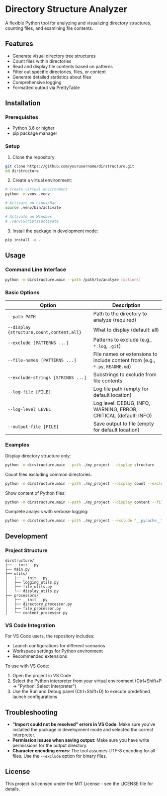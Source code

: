 # Directory Structure Analyzer

A flexible Python tool for analyzing and visualizing directory structures, counting files, and examining file contents.

## Features

- Generate visual directory tree structures
- Count files within directories
- Read and display file contents based on patterns
- Filter out specific directories, files, or content
- Generate detailed statistics about files
- Comprehensive logging
- Formatted output via PrettyTable

## Installation

### Prerequisites

- Python 3.6 or higher
- pip package manager

### Setup

1. Clone the repository:

```bash
git clone https://github.com/yourusername/dirstructure.git
cd dirstructure
```

2. Create a virtual environment:

```bash
# Create virtual environment
python -m venv .venv

# Activate on Linux/Mac
source .venv/bin/activate

# Activate on Windows
# .venv\Scripts\activate
```

3. Install the package in development mode:

```bash
pip install -e .
```

## Usage

### Command Line Interface

```bash
python -m dirstructure.main --path /path/to/analyze [options]
```

### Basic Options

| Option | Description |
|--------|-------------|
| `--path PATH` | Path to the directory to analyze (required) |
| `--display {structure,count,content,all}` | What to display (default: all) |
| `--exclude [PATTERNS ...]` | Patterns to exclude (e.g., `*.log`, `.git`) |
| `--file-names [PATTERNS ...]` | File names or extensions to include content from (e.g., `*.py`, `README.md`) |
| `--exclude-strings [STRINGS ...]` | Substrings to exclude from file contents |
| `--log-file [FILE]` | Log file path (empty for default location) |
| `--log-level LEVEL` | Log level: DEBUG, INFO, WARNING, ERROR, CRITICAL (default: INFO) |
| `--output-file [FILE]` | Save output to file (empty for default location) |

### Examples

Display directory structure only:
```bash
python -m dirstructure.main --path ./my_project --display structure
```

Count files excluding common directories:
```bash
python -m dirstructure.main --path ./my_project --display count --exclude "__pycache__" "*.pyc" ".git"
```

Show content of Python files:
```bash
python -m dirstructure.main --path ./my_project --display content --file-names "*.py"
```

Complete analysis with verbose logging:
```bash
python -m dirstructure.main --path ./my_project --exclude "__pycache__" "*.pyc" ".git" --file-names "*.py" "*.md" --log-level DEBUG
```

## Development

### Project Structure

```
dirstructure/
├── __init__.py
├── main.py
├── utils/
│   ├── __init__.py
│   ├── logging_utils.py
│   ├── file_utils.py
│   └── display_utils.py
├── processors/
│   ├── __init__.py
│   ├── directory_processor.py
│   ├── file_processor.py
│   └── content_processor.py
```

### VS Code Integration

For VS Code users, the repository includes:
- Launch configurations for different scenarios
- Workspace settings for Python environment
- Recommended extensions

To use with VS Code:

1. Open the project in VS Code
2. Select the Python interpreter from your virtual environment (Ctrl+Shift+P → "Python: Select Interpreter")
3. Use the Run and Debug panel (Ctrl+Shift+D) to execute predefined launch configurations

## Troubleshooting

- **"Import could not be resolved" errors in VS Code**: Make sure you've installed the package in development mode and selected the correct interpreter.
- **Permission issues when saving output**: Make sure you have write permissions for the output directory.
- **Character encoding errors**: The tool assumes UTF-8 encoding for all files. Use the `--exclude` option for binary files.

## License

This project is licensed under the MIT License - see the LICENSE file for details.